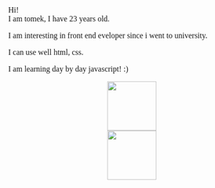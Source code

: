 <link rel="preconnect" href="https://fonts.googleapis.com">
<link rel="preconnect" href="https://fonts.gstatic.com" crossorigin>
<link href="https://fonts.googleapis.com/css2?family=Alkatra:wght@400;700&display=swap" rel="stylesheet">
<div id="container" style ="font-family: 'Alkatra', cursive; font-size:16px;">
Hi!<br>
I am tomek, I have 23 years old.</br>

I am interesting in front end eveloper since i went to university. </br>

I can use well html, css. </br>

I am learning day by day javascript! :)</br>

<div id="header" align="center">
  <img src="https://media.giphy.com/media/M9gbBd9nbDrOTu1Mqx/giphy.gif" width="100"/></br>
  <img src="https://img.shields.io/badge/-Netlify-blue" width="100"/>
</div>

</div>
